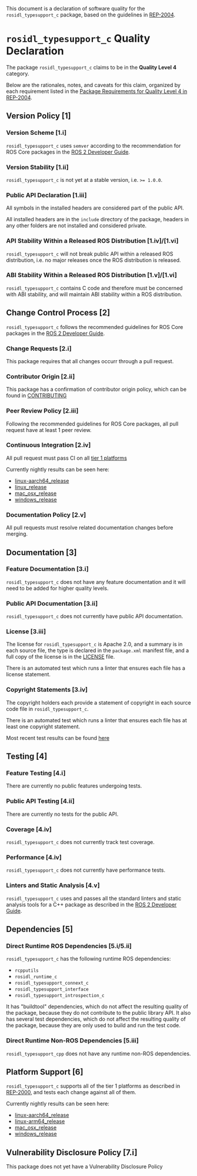This document is a declaration of software quality for the `rosidl_typesupport_c` package, based on the guidelines in [REP-2004](https://www.ros.org/reps/rep-2004.html).

# `rosidl_typesupport_c` Quality Declaration

The package `rosidl_typesupport_c` claims to be in the **Quality Level 4** category.

Below are the rationales, notes, and caveats for this claim, organized by each requirement listed in the [Package Requirements for Quality Level 4 in REP-2004](https://www.ros.org/reps/rep-2004.html).

## Version Policy [1]

### Version Scheme [1.i]

`rosidl_typesupport_c` uses `semver` according to the recommendation for ROS Core packages in the [ROS 2 Developer Guide](https://index.ros.org/doc/ros2/Contributing/Developer-Guide/#versioning).

### Version Stability [1.ii]

`rosidl_typesupport_c` is not yet at a stable version, i.e. `>= 1.0.0`.

### Public API Declaration [1.iii]

All symbols in the installed headers are considered part of the public API.

All installed headers are in the `include` directory of the package, headers in any other folders are not installed and considered private.

### API Stability Within a Released ROS Distribution [1.iv]/[1.vi]

`rosidl_typesupport_c` will not break public API within a released ROS distribution, i.e. no major releases once the ROS distribution is released.

### ABI Stability Within a Released ROS Distribution [1.v]/[1.vi]

`rosidl_typesupport_c` contains C code and therefore must be concerned with ABI stability, and will maintain ABI stability within a ROS distribution.


## Change Control Process [2]

`rosidl_typesupport_c` follows the recommended guidelines for ROS Core packages in the [ROS 2 Developer Guide](https://index.ros.org/doc/ros2/Contributing/Developer-Guide/#package-requirements).

### Change Requests [2.i]

This package requires that all changes occurr through a pull request.
### Contributor Origin [2.ii]
 This package has a confirmation of contributor origin policy, which can be found in [CONTRIBUTING](../CONTRIBUTING.md)

### Peer Review Policy [2.iii]

 Following the recommended guidelines for ROS Core packages, all pull request have at least 1 peer review.

### Continuous Integration [2.iv]

All pull request must pass CI on all [tier 1 platforms](https://www.ros.org/reps/rep-2000.html#support-tiers)

Currently nightly results can be seen here:
* [linux-aarch64_release](https://ci.ros2.org/view/nightly/job/nightly_linux-aarch64_release/lastBuild/testReport/rosidl_typesupport_c/)
* [linux_release](https://ci.ros2.org/view/nightly/job/nightly_linux_release/lastBuild/testReport/rosidl_typesupport_c/)
* [mac_osx_release](https://ci.ros2.org/view/nightly/job/nightly_osx_release/lastBuild/testReport/rosidl_typesupport_c/)
* [windows_release](https://ci.ros2.org/view/nightly/job/nightly_win_rel/lastBuild/testReport/rosidl_typesupport_c/)

### Documentation Policy [2.v]

All pull requests must resolve related documentation changes before merging.

## Documentation [3]

### Feature Documentation [3.i]

`rosidl_typesupport_c` does not have any feature documentation and it will need to be added for higher quality levels.

### Public API Documentation [3.ii]

`rosidl_typesupport_c` does not currently have public API documentation.

### License [3.iii]

The license for `rosidl_typesupport_c` is Apache 2.0, and a summary is in each source file, the type is declared in the `package.xml` manifest file, and a full copy of the license is in the [LICENSE](./LICENSE) file.

There is an automated test which runs a linter that ensures each file has a license statement.

### Copyright Statements [3.iv]

The copyright holders each provide a statement of copyright in each source code file in `rosidl_typesupport_c`.

There is an automated test which runs a linter that ensures each file has at least one copyright statement.

Most recent test results can be found [here](http://build.ros2.org/view/Epr/job/Epr__rosidl_typesupport__ubuntu_bionic_amd64/lastBuild/testReport/rosidl_typesupport_c/)


## Testing [4]

### Feature Testing [4.i]

There are currently no public features undergoing tests.

### Public API Testing [4.ii]

There are currently no tests for the public API.

### Coverage [4.iv]

`rosidl_typesupport_c` does not currently track test coverage.

### Performance [4.iv]

`rosidl_typesupport_c` does not currently have performance tests.

### Linters and Static Analysis [4.v]

`rosidl_typesupport_c` uses and passes all the standard linters and static analysis tools for a C++ package as described in the [ROS 2 Developer Guide](https://index.ros.org/doc/ros2/Contributing/Developer-Guide/#linters).

## Dependencies [5]

### Direct Runtime ROS Dependencies [5.i/5.ii]
`rosidl_typesupport_c` has the following runtime ROS dependencies:
* `rcpputils`
* `rosidl_runtime_c`
* `rosidl_typesupport_connext_c`
* `rosidl_typesupport_interface`
* `rosidl_typesupport_introspection_c`

It has "buildtool" dependencies, which do not affect the resulting quality of the package, because they do not contribute to the public library API.
It also has several test dependencies, which do not affect the resulting quality of the package, because they are only used to build and run the test code.

### Direct Runtime Non-ROS Dependencies [5.iii]

`rosidl_typesupport_cpp` does not have any runtime non-ROS dependencies.

## Platform Support [6]

`rosidl_typesupport_c` supports all of the tier 1 platforms as described in [REP-2000](https://www.ros.org/reps/rep-2000.html#support-tiers), and tests each change against all of them.

Currently nightly results can be seen here:
* [linux-aarch64_release](https://ci.ros2.org/view/nightly/job/nightly_linux-aarch64_release/lastBuild/testReport/rosidl_typesupport_c/)
* [linux-arm64_release](https://ci.ros2.org/view/nightly/job/nightly_linux_release/lastBuild/testReport/rosidl_typesupport_c/)
* [mac_osx_release](https://ci.ros2.org/view/nightly/job/nightly_osx_release/lastBuild/testReport/rosidl_typesupport_c/)
* [windows_release](https://ci.ros2.org/view/nightly/job/nightly_win_rel/lastBuild/testReport/rosidl_typesupport_c/)

## Vulnerability Disclosure Policy [7.i]

This package does not yet have a Vulnerability Disclosure Policy
